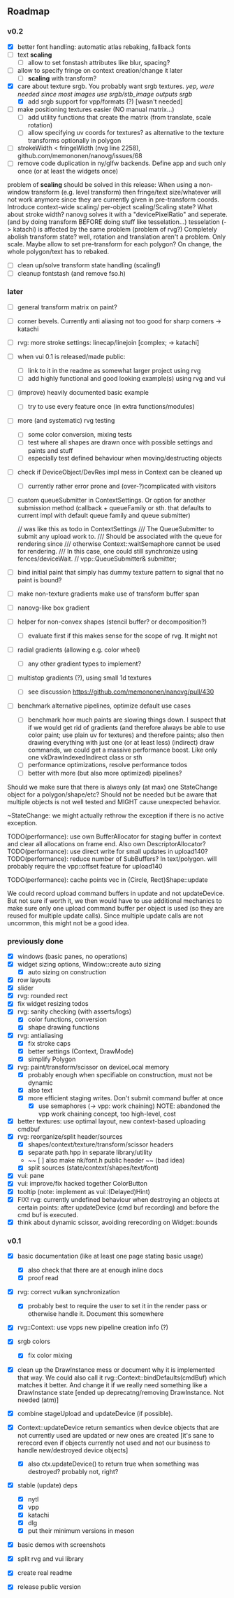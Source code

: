 ## Roadmap

### v0.2

- [x] better font handling: automatic atlas rebaking, fallback fonts
- [ ] text __scaling__
	- [ ] allow to set fonstash attributes like blur, spacing?
- [ ] allow to specify fringe on context creation/change it later
	- [ ] __scaling__ with transform?
- [x] care about texture srgb. You probably want srgb textures.
      _yep, were needed since most images use srgb/stb_image outputs srgb_
	- [x] add srgb support for vpp/formats (?) [wasn't needed]
- [ ] make positioning textures easier (NO manual matrix...)
	- [ ] add utility functions that create the matrix (from translate,
	      scale rotation)
	- [ ] allow specifying uv coords for textures?
		  as alternative to the texture transforms
		  optionally in polygon
- [ ] strokeWidth < fringeWidth (nvg line 2258), github.com/memononen/nanovg/issues/68
- [ ] remove code duplication in ny/glfw backends. Define app and such
      only once (or at least the widgets once)

problem of __scaling__ should be solved in this release:
	When using a non-window transform (e.g. level transform) then
	fringe/text size/whatever will not work anymore since they are currently
	given in pre-transform coords. Introduce context-wide scaling/
	per-object scaling/Scaling state? What about stroke width?
	nanovg solves it with a "devicePixelRatio" and seperate.
	(and by doing transform BEFORE doing stuff like tesselation...)
	tesselation (-> katachi) is affected by the same problem (problem
	of rvg?)
Completely abolish transform state?
	well, rotation and translation aren't a problem. Only scale.
	Maybe allow to set pre-transform for each polygon? On change,
	the whole polygon/text has to rebaked.

- [ ] clean up/solve transform state handling (scaling!)
- [ ] cleanup fontstash (and remove fso.h)

### later

- [ ] general transform matrix on paint?
- [ ] corner bevels. Currently anti aliasing not too good for sharp corners
      -> katachi
- [ ] rvg: more stroke settings: linecap/linejoin [complex; -> katachi]
- [ ] when vui 0.1 is released/made public:
	- [ ] link to it in the readme as somewhat larger project using rvg
	- [ ] add highly functional and good looking example(s) using rvg and vui

- [ ] (improve) heavily documented basic example
	- [ ] try to use every feature once (in extra functions/modules)
- [ ] more (and systematic) rvg testing
	- [ ] some color conversion, mixing tests
	- [ ] test where all shapes are drawn once with possible settings
	      and paints and stuff
	- [ ] especially test defined behaviour when moving/destructing
	      objects
- [ ] check if DeviceObject/DevRes impl mess in Context can be cleaned up
	- [ ] currently rather error prone and (over-?)complicated with visitors
- [ ] custom queueSubmitter in ContextSettings. Or option for another
      submission method (callback + queueFamily or sth. that defaults
	  to current impl with default queue family and queue submitter)

	// was like this as todo in ContextSettings
	/// The QueueSubmitter to submit any upload work to.
	/// Should be associated with the queue for rendering since
	/// otherwise Context::waitSemaphore cannot be used for rendering.
	/// In this case, one could still synchronize using fences/deviceWait.
	// vpp::QueueSubmitter& submitter;
- [ ] bind initial paint that simply has dummy texture pattern to signal
      that no paint is bound?
- [ ] make non-texture gradients make use of transform buffer span
- [ ] nanovg-like box gradient
- [ ] helper for non-convex shapes (stencil buffer? or decomposition?)
	- [ ] evaluate first if this makes sense for the scope of rvg. It might not
- [ ] radial gradients (allowing e.g. color wheel)
	- [ ] any other gradient types to implement?
- [ ] multistop gradients (?), using small 1d textures
	- [ ] see discussion https://github.com/memononen/nanovg/pull/430
- [ ] benchmark alternative pipelines, optimize default use cases
	- [ ] benchmark how much paints are slowing things down. I suspect
        that if we would get rid of gradients (and therefore always
		be able to use color paint; use plain uv for textures) and
		therefore paints; also then drawing everything with just one
		(or at least less) (indirect) draw commands, we could get
		a massive performance boost. Like only one vkDrawIndexedIndirect
		class or sth
  - [ ] performance optimizations, resolve performance todos
  - [ ] better with more (but also more optimized) pipelines?

Should we make sure that there is always only (at max) one StateChange
object for a polygon/shape/etc? Should not be needed but be
aware that multiple objects is not well tested and MIGHT
cause unexpected behavior.

~StateChange: we might actually rethrow the exception if there
is no active exception.

TODO(performance): use own BufferAllocator for staging buffer in context
  and clear all allocations on frame end. Also own DescriptorAllocator?
TODO(performance): use direct write for small updates in upload140?
TODO(performance): reduce number of SubBuffers? In text/polygon.
  will probably require the vpp::offset feature for upload140

TODO(performance): cache points vec in {Circle, Rect}Shape::update


We could record upload command buffers in update and not updateDevice.
But not sure if worth it, we then would have to use additional
mechanics to make sure only one upload command buffer per object
is used (so they are reused for multiple update calls).
Since multiple update calls are not uncommon, this might
not be a good idea.

### previously done

- [x] windows (basic panes, no operations)
- [x] widget sizing options, Window::create auto sizing
  - [x] auto sizing on construction
- [x] row layouts
- [x] slider
- [x] rvg: rounded rect
- [x] fix widget resizing todos
- [x] rvg: sanity checking (with asserts/logs)
  - [x] color functions, conversion
  - [x] shape drawing functions
- [x] rvg: antialiasing
  - [x] fix stroke caps
  - [x] better settings (Context, DrawMode)
  - [x] simplify Polygon
- [x] rvg: paint/transform/scissor on deviceLocal memory
  - [x] probably enough when specifiable on construction, must not be dynamic
  - [x] also text
  - [x] more efficient staging writes. Don't submit command buffer at once
    - [x] use semaphores (-> vpp: work chaining)
	      NOTE: abandoned the vpp work chaining concept, too high-level, cost
- [x] better textures: use optimal layout, new context-based uploading cmdbuf
- [x] rvg: reorganize/split header/sources
  - [x] shapes/context/texture/transform/scissor headers
  - [x] separate path.hpp in separate library/utility
  - ~~ [ ] also make nk/font.h public header ~~ (bad idea)
  - [x] split sources (state/context/shapes/text/font)
- [x] vui: pane
- [x] vui: improve/fix hacked together ColorButton
- [x] tooltip (note: implement as vui::(Delayed)Hint)
- [x] FIX! rvg: currently undefined behaviour when destroying an objects at
	certain points: after updateDevice (cmd buf recording) and before
	the cmd buf is executed.
- [x] think about dynamic scissor, avoiding rerecording on Widget::bounds

### v0.1

- [x] basic documentation (like at least one page stating basic usage)
  - [x] also check that there are at enough inline docs
  - [x] proof read
- [x] rvg: correct vulkan synchronization
  - [x] probably best to require the user to set it in the render pass or
        otherwise handle it. Document this somewhere
- [x] rvg::Context: use vpps new pipeline creation info (?)
- [x] srgb colors
	- [x] fix color mixing
- [x] clean up the DrawInstance mess
      or document why it is implemented that way.
	  We could also call it rvg::Context::bindDefaults(cmdBuf) which
	  matches it better. And change it if we really need something
	  like a DrawInstance state
	  [ended up deprecatng/removing DrawInstance. Not needed (atm)]
- [x] combine stageUpload and updateDevice (if possible).
- [x] Context::updateDevice return semantics when device objects that are not
      currently used are updated or new ones are created
	  [it's sane to rerecord even if objects currently not used and not
	   our business to handle new/destroyed device objects]
	- [x] also ctx.updateDevice() to return true when something was destroyed?
		  probably not, right?
- [x] stable (update) deps
	- [x] nytl
	- [x] vpp
	- [x] katachi
	- [x] dlg
	- [x] put their minimum versions in meson
- [x] basic demos with screenshots
- [x] split rvg and vui library
- [x] create real readme
- [x] release public version

